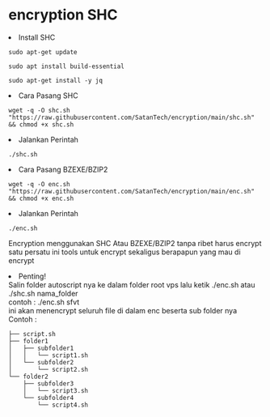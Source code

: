 # encryption SHC

<li>Install SHC</li>
<pre><code>sudo apt-get update</code></pre>
<pre><code>sudo apt install build-essential</code></pre>
<pre><code>sudo apt-get install -y jq</code></pre>

<li>Cara Pasang SHC</li>
<pre><code>wget -q -O shc.sh "https://raw.githubusercontent.com/SatanTech/encryption/main/shc.sh" && chmod +x shc.sh</code></pre>
<li>Jalankan Perintah</li>
<pre><code>./shc.sh</code></pre>

<li>Cara Pasang BZEXE/BZIP2</li>
<pre><code>wget -q -O enc.sh "https://raw.githubusercontent.com/SatanTech/encryption/main/enc.sh" && chmod +x enc.sh</code></pre>
<li>Jalankan Perintah</li>
<pre><code>./enc.sh</code></pre>

Encryption menggunakan SHC Atau BZEXE/BZIP2 tanpa ribet harus encrypt satu persatu ini tools untuk encrypt sekaligus berapapun yang mau di encrypt

<li>Penting!</li>
Salin folder autoscript nya ke dalam folder root vps lalu ketik ./enc.sh atau ./shc.sh nama_folder <br>
contoh : ./enc.sh sfvt<br>
ini akan menencrypt seluruh file di dalam enc beserta sub folder nya<br>
Contoh :

    ├── script.sh
    ├── folder1
    │   ├── subfolder1
    │   │   └── script1.sh
    │   └── subfolder2
    │       └── script2.sh
    └── folder2
        ├── subfolder3
        │   └── script3.sh
        └── subfolder4
            └── script4.sh
